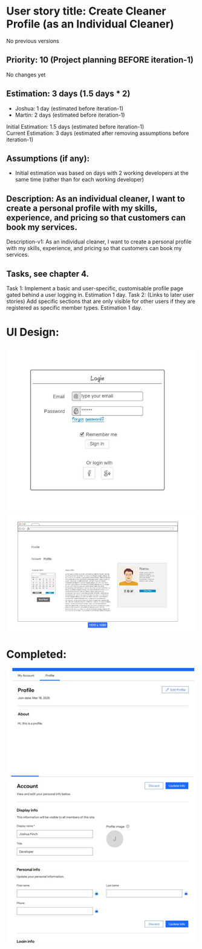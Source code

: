# User story title: Create Cleaner Profile (as an Individual Cleaner)
No previous versions

## Priority: 10 (Project planning BEFORE iteration-1)
No changes yet

## Estimation: 3 days (1.5 days * 2)
* Joshua: 1 day (estimated before iteration-1)
* Martin: 2 days (estimated before iteration-1)

Initial Estimation: 1.5 days (estimated before iteration-1)  
Current Estimation: 3 days (estimated after removing assumptions before iteration-1)

## Assumptions (if any):
* Initial estimation was based on days with 2 working developers at the same time (rather than for each working developer)

## Description: As an individual cleaner, I want to create a personal profile with my skills, experience, and pricing so that customers can book my services.
Description-v1: As an individual cleaner, I want to create a personal profile with my skills, experience, and pricing so that customers can book my services.

## Tasks, see chapter 4.
Task 1: Implement a basic and user-specific, customisable profile page gated behind a user logging in. Estimation 1 day.
Task 2: (Links to later user stories) Add specific sections that are only visible for other users if they are registered as specific member types. Estimation 1 day.


# UI Design:
![image alt](https://github.com/MartinArmstrongAU/CP3407_Group_Project/blob/acf51a09e67bd4e46a5172ae18af4f7c821b6feb/images/mockup%20login.JPG)
![image alt](https://github.com/MartinArmstrongAU/CP3407_Group_Project/blob/6a316481f41a2c48d47d80c49cab81e85ff0f4a4/images/mockup%20profile.JPG)


# Completed:
![image alt](https://github.com/MartinArmstrongAU/CP3407_Group_Project/blob/62053c31b9db86194a4149b4bc4875fa5643a5db/images/21and1dash2%20website%20profile%20page.JPG)
![image alt](https://github.com/MartinArmstrongAU/CP3407_Group_Project/blob/6b494e8a2850313930edf9dea0e7553d33d8dccc/images/21and1dash1%20website%20account%20info.JPG)

